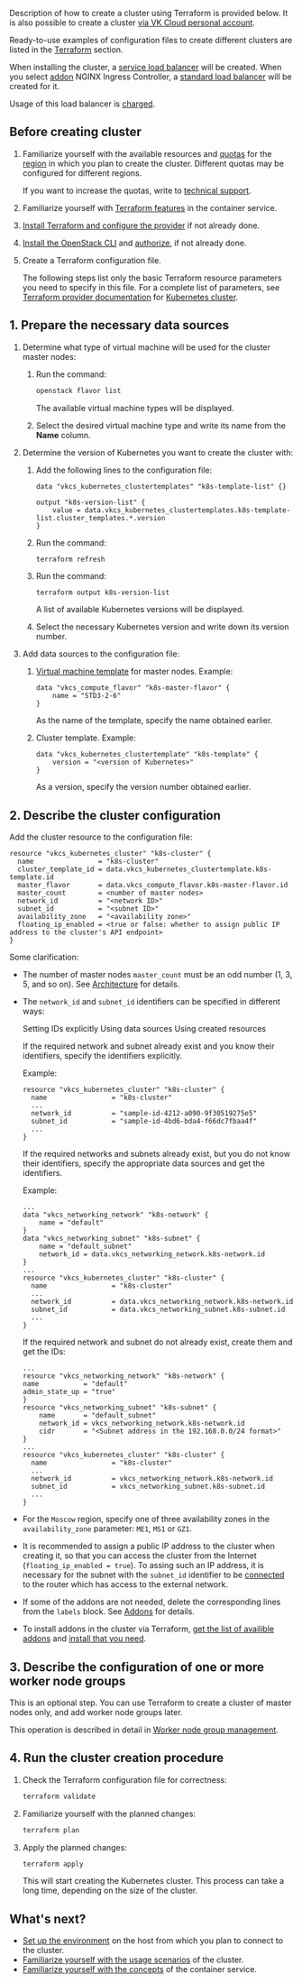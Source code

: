 Description of how to create a cluster using Terraform is provided below. It is also possible to create a cluster [via VK Cloud personal account](../create-webui/).

Ready-to-use examples of configuration files to create different clusters are listed in the [Terraform](/en/manage/terraform/use-cases/k8s/create) section.

<warn>

When installing the cluster, a [service load balancer](/en/networks/vnet/concepts/load-balancer#types_of_load_balancers) will be created. When you select [addon](../../../concepts/addons-and-settings/addons/) NGINX Ingress Controller, a [standard load balancer](/en/networks/vnet/concepts/load-balancer#types_of_load_balancers) will be created for it.

Usage of this load balancer is [charged](/en/networks/vnet/tariffs).

</warn>

## Before creating cluster

1. Familiarize yourself with the available resources and [quotas](../../../../../tools-for-using-services/account/concepts/quotasandlimits/) for the [region](../../../../../tools-for-using-services/account/concepts/regions/) in which you plan to create the cluster. Different quotas may be configured for different regions.

   If you want to increase the quotas, write to [technical support](../../../../../../contacts).

1. Familiarize yourself with [Terraform features](../../helpers/terraform-howto/) in the container service.

1. [Install Terraform and configure the provider](../../../../../manage/terraform/quick-start) if not already done.

1. [Install the OpenStack CLI](/en/tools-for-using-services/cli/openstack-cli/) and [authorize](/en/tools-for-using-services/cli/openstack-cli/), if not already done.

1. Create a Terraform configuration file.

   <info>

   The following steps list only the basic Terraform resource parameters you need to specify in this file. For a complete list of parameters, see [Terraform provider documentation](https://github.com/vk-cs/terraform-provider-vkcs/tree/master/docs) for [Kubernetes cluster](https://github.com/vk-cs/terraform-provider-vkcs/blob/master/docs/resources/kubernetes_cluster.md).

   </info>

## 1. Prepare the necessary data sources

1. Determine what type of virtual machine will be used for the cluster master nodes:

   1. Run the command:

      ```bash
      openstack flavor list
      ```

      The available virtual machine types will be displayed.

   1. Select the desired virtual machine type and write its name from the **Name** column.

1. Determine the version of Kubernetes you want to create the cluster with:

   1. Add the following lines to the configuration file:

      ```hcl
      data "vkcs_kubernetes_clustertemplates" "k8s-template-list" {}

      output "k8s-version-list" {
          value = data.vkcs_kubernetes_clustertemplates.k8s-template-list.cluster_templates.*.version
      }
      ```

   1. Run the command:

      ```bash
      terraform refresh
      ```

   1. Run the command:

      ```hcl
      terraform output k8s-version-list
      ```

      A list of available Kubernetes versions will be displayed.

   1. Select the necessary Kubernetes version and write down its version number.

1. Add data sources to the configuration file:

   1. [Virtual machine template](../../../concepts/flavors#configuration_templates) for master nodes. Example:

      ```hcl
      data "vkcs_compute_flavor" "k8s-master-flavor" {
          name = "STD3-2-6"
      }
      ```

      As the name of the template, specify the name obtained earlier.

   1. Cluster template. Example:

      ```hcl
      data "vkcs_kubernetes_clustertemplate" "k8s-template" {
          version = "<version of Kubernetes>"
      }
      ```

      As a version, specify the version number obtained earlier.

## 2. Describe the cluster configuration

Add the cluster resource to the configuration file:

```hcl
resource "vkcs_kubernetes_cluster" "k8s-cluster" {
  name                = "k8s-cluster"
  cluster_template_id = data.vkcs_kubernetes_clustertemplate.k8s-template.id
  master_flavor       = data.vkcs_compute_flavor.k8s-master-flavor.id
  master_count        = <number of master nodes>
  network_id          = "<network ID>"
  subnet_id           = "<subnet ID>"
  availability_zone   = "<availability zone>"
  floating_ip_enabled = <true or false: whether to assign public IP address to the cluster's API endpoint>
}
```

Some clarification:

- The number of master nodes `master_count` must be an odd number (1, 3, 5, and so on). See [Architecture](../../../concepts/architecture/) for details.

- The `network_id` and `subnet_id` identifiers can be specified in different ways:

  <tabs>
  <tablist>
  <tab>Setting IDs explicitly</tab>
  <tab>Using data sources</tab>
  <tab>Using created resources</tab>
  </tablist>
  <tabpanel>

  If the required network and subnet already exist and you know their identifiers, specify the identifiers explicitly.

  Example:
  
  ```hcl
  resource "vkcs_kubernetes_cluster" "k8s-cluster" {
    name                = "k8s-cluster"
    ...
    network_id          = "sample-id-4212-a090-9f30519275e5"
    subnet_id           = "sample-id-4bd6-bda4-f66dc7fbaa4f"
    ...
  }
  ```
  </tabpanel>
  <tabpanel>
  
  If the required networks and subnets already exist, but you do not know their identifiers, specify the appropriate data sources and get the identifiers.

  Example:
  
  ```hcl
  ...
  data "vkcs_networking_network" "k8s-network" {
      name = "default"
  }
  data "vkcs_networking_subnet" "k8s-subnet" {
      name = "default_subnet"
      network_id = data.vkcs_networking_network.k8s-network.id
  }
  ...
  resource "vkcs_kubernetes_cluster" "k8s-cluster" {
    name                = "k8s-cluster"
    ...
    network_id          = data.vkcs_networking_network.k8s-network.id
    subnet_id           = data.vkcs_networking_subnet.k8s-subnet.id
    ...
  }
  ```
  </tabpanel>
  <tabpanel>
  
  If the required network and subnet do not already exist, create them and get the IDs:

  ```hcl
  ...
  resource "vkcs_networking_network" "k8s-network" {
  name           = "default"
  admin_state_up = "true"
  }
  resource "vkcs_networking_subnet" "k8s-subnet" {
      name       = "default_subnet"
      network_id = vkcs_networking_network.k8s-network.id
      cidr       = "<Subnet address in the 192.168.0.0/24 format>"
  }
  ...
  resource "vkcs_kubernetes_cluster" "k8s-cluster" {
    name                = "k8s-cluster"
    ...
    network_id          = vkcs_networking_network.k8s-network.id
    subnet_id           = vkcs_networking_subnet.k8s-subnet.id
    ...
  }
  ```
  </tabpanel>
  </tabs>

- For the `Moscow` region, specify one of three availability zones in the `availability_zone` parameter: `ME1`, `MS1` or `GZ1`.

- It is recommended to assign a public IP address to the cluster when creating it, so that you can access the cluster from the Internet (`floating_ip_enabled = true`). To assing such an IP address, it is necessary for the subnet with the `subnet_id` identifier to be [connected](/en/networks/vnet/concepts/ips-and-inet#organizing_internet_access) to the router which has access to the external network.

- If some of the addons are not needed, delete the corresponding lines from the `labels` block. See [Addons](../../../concepts/addons-and-settings/addons/) for details.
- To install addons in the cluster via Terraform, [get the list of availible addons](../../addons/manage-addons#348-tabpanel-1) and [install that you need](../../addons/advanced-installation).

## 3. Describe the configuration of one or more worker node groups

<info>

This is an optional step.
You can use Terraform to create a cluster of master nodes only, and add worker node groups later.

</info>

This operation is described in detail in [Worker node group management](../../manage-node-group/).

## 4. Run the cluster creation procedure

1. Check the Terraform configuration file for correctness:

   ```bash
   terraform validate
   ```

1. Familiarize yourself with the planned changes:

   ```bash
   terraform plan
   ```

1. Apply the planned changes:

   ```bash
   terraform apply
   ```

   This will start creating the Kubernetes cluster. This process can take a long time, depending on the size of the cluster.

## What's next?

- [Set up the environment](../../../connect/) on the host from which you plan to connect to the cluster.
- [Familiarize yourself with the usage scenarios](../../../how-to-guides/) of the cluster.
- [Familiarize yourself with the concepts](../../../concepts/) of the container service.
